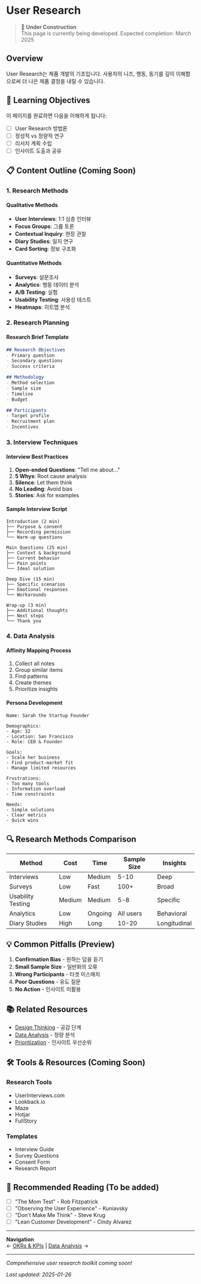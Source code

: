 # User Research

> 🚧 **Under Construction**  
> This page is currently being developed. Expected completion: March 2025

## Overview

User Research는 제품 개발의 기초입니다. 사용자의 니즈, 행동, 동기를 깊이 이해함으로써 더 나은 제품 결정을 내릴 수 있습니다.

## 🎯 Learning Objectives

이 페이지를 완료하면 다음을 이해하게 됩니다:
- [ ] User Research 방법론
- [ ] 정성적 vs 정량적 연구
- [ ] 리서치 계획 수립
- [ ] 인사이트 도출과 공유

## 📋 Content Outline (Coming Soon)

### 1. Research Methods

#### Qualitative Methods
- **User Interviews**: 1:1 심층 인터뷰
- **Focus Groups**: 그룹 토론
- **Contextual Inquiry**: 현장 관찰
- **Diary Studies**: 일지 연구
- **Card Sorting**: 정보 구조화

#### Quantitative Methods
- **Surveys**: 설문조사
- **Analytics**: 행동 데이터 분석
- **A/B Testing**: 실험
- **Usability Testing**: 사용성 테스트
- **Heatmaps**: 히트맵 분석

### 2. Research Planning

#### Research Brief Template
```markdown
## Research Objectives
- Primary question
- Secondary questions
- Success criteria

## Methodology
- Method selection
- Sample size
- Timeline
- Budget

## Participants
- Target profile
- Recruitment plan
- Incentives
```

### 3. Interview Techniques

#### Interview Best Practices
1. **Open-ended Questions**: "Tell me about..."
2. **5 Whys**: Root cause analysis
3. **Silence**: Let them think
4. **No Leading**: Avoid bias
5. **Stories**: Ask for examples

#### Sample Interview Script
```
Introduction (2 min)
├── Purpose & consent
├── Recording permission
└── Warm-up questions

Main Questions (25 min)
├── Context & background
├── Current behavior
├── Pain points
└── Ideal solution

Deep Dive (15 min)
├── Specific scenarios
├── Emotional responses
└── Workarounds

Wrap-up (3 min)
├── Additional thoughts
├── Next steps
└── Thank you
```

### 4. Data Analysis

#### Affinity Mapping Process
1. Collect all notes
2. Group similar items
3. Find patterns
4. Create themes
5. Prioritize insights

#### Persona Development
```
Name: Sarah the Startup Founder

Demographics:
- Age: 32
- Location: San Francisco
- Role: CEO & Founder

Goals:
- Scale her business
- Find product-market fit
- Manage limited resources

Frustrations:
- Too many tools
- Information overload
- Time constraints

Needs:
- Simple solutions
- Clear metrics
- Quick wins
```

## 🔍 Research Methods Comparison

| Method | Cost | Time | Sample Size | Insights |
|--------|------|------|-------------|----------|
| Interviews | Low | Medium | 5-10 | Deep |
| Surveys | Low | Fast | 100+ | Broad |
| Usability Testing | Medium | Medium | 5-8 | Specific |
| Analytics | Low | Ongoing | All users | Behavioral |
| Diary Studies | High | Long | 10-20 | Longitudinal |

## 💡 Common Pitfalls (Preview)

1. **Confirmation Bias** - 원하는 답을 듣기
2. **Small Sample Size** - 일반화의 오류
3. **Wrong Participants** - 타겟 미스매치
4. **Poor Questions** - 유도 질문
5. **No Action** - 인사이트 미활용

## 📚 Related Resources

- [Design Thinking](../methods/design-thinking.md) - 공감 단계
- [Data Analysis](data-analysis.md) - 정량 분석
- [Prioritization](prioritization.md) - 인사이트 우선순위

## 🛠 Tools & Resources (Coming Soon)

### Research Tools
- UserInterviews.com
- Lookback.io
- Maze
- Hotjar
- FullStory

### Templates
- Interview Guide
- Survey Questions
- Consent Form
- Research Report

## 📖 Recommended Reading (To be added)

- [ ] "The Mom Test" - Rob Fitzpatrick
- [ ] "Observing the User Experience" - Kuniavsky
- [ ] "Don't Make Me Think" - Steve Krug
- [ ] "Lean Customer Development" - Cindy Alvarez

---

**Navigation**  
← [OKRs & KPIs](../methods/okrs-kpis.md) | [Data Analysis](data-analysis.md) →

---

*Comprehensive user research toolkit coming soon!*

*Last updated: 2025-01-26*
